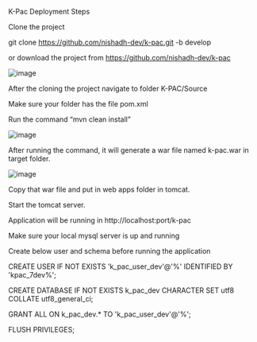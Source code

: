 K-Pac Deployment Steps

Clone the project

git clone https://github.com/nishadh-dev/k-pac.git -b develop

or download the project from https://github.com/nishadh-dev/k-pac

![image](https://user-images.githubusercontent.com/91365136/170892907-bf0d5e02-f655-4af6-8338-0629dbfd8d25.png)

After the cloning the project navigate to folder K-PAC/Source

Make sure your folder has the file pom.xml

Run the command “mvn clean install”

![image](https://user-images.githubusercontent.com/91365136/170892911-203a4d38-2685-4e98-9c59-35f04a37d935.png)



After running the command, it will generate a war file named k-pac.war in target folder.

![image](https://user-images.githubusercontent.com/91365136/170892923-a63d6842-1b3a-4c5c-9b0f-6c0ac5813933.png)



Copy that war file and put in web apps folder in tomcat.

Start the tomcat server.

Application will be running in http://localhost:port/k-pac

Make sure your local mysql server is up and running

Create below user and schema before running the application

CREATE USER IF NOT EXISTS 'k_pac_user_dev'@'%' IDENTIFIED BY 'kpac_7dev%'; 

CREATE DATABASE IF NOT EXISTS k_pac_dev CHARACTER SET utf8 COLLATE utf8_general_ci;

GRANT ALL ON k_pac_dev.* TO 'k_pac_user_dev'@'%';

FLUSH PRIVILEGES;


